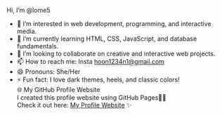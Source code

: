 Hi, I’m @lome5  
- 👀 I’m interested in web development, programming, and interactive media.  
- 🌱 I’m currently learning HTML, CSS, JavaScript, and database fundamentals.  
- 💞️ I’m looking to collaborate on creative and interactive web projects.  
- 📫 How to reach me: Insta hoon1234n1@gmail.com
- 😄 Pronouns: She/Her  
- ⚡ Fun fact: I love dark themes, heels, and classic colors!  
🌐 My GitHub Profile Website  
I created this profile website using GitHub Pages🚀💖  
Check it out here: [My Profile Website](https://lome5.github.io/) ✨  

